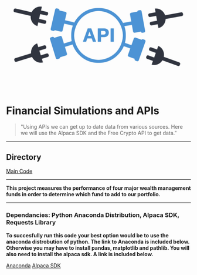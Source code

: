![API Image](Starter_Code/Images/api.jpg)
# Financial Simulations and APIs

>"Using APIs we can get up to date data from various sources. Here we will use the Alpaca SDK and the Free Crypto API to get data."

---

## Directory
[Main Code](Starter_Code/financial_planning_tools.ipynb)

---

**This project measures the performance of four major wealth management funds in order to determine which fund to add to our portfolio.**

---

### Dependancies: Python Anaconda Distribution, Alpaca SDK, Requests Library
**To succesfully run this code your best option would be to use the anaconda distrobution of python. The link to Anaconda is included below. Otherwise you may have to install pandas, matplotlib and pathlib. You will also need to install the alpaca sdk. A link is included below.**

[Anaconda](https://www.anaconda.com/)
[Alpaca SDK](https://github.com/alpacahq/alpaca-trade-api-python/)
